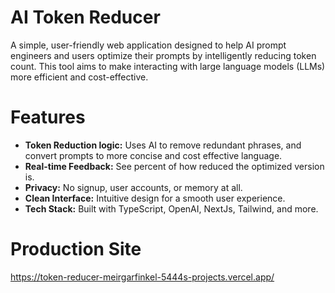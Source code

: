 # AI Token Reducer
A simple, user-friendly web application designed to help AI prompt engineers and users optimize their prompts by intelligently reducing token count.
This tool aims to make interacting with large language models (LLMs) more efficient and cost-effective.

# Features
* **Token Reduction logic:** Uses AI to remove redundant phrases, and convert prompts to more concise and cost effective language.
* **Real-time Feedback:** See percent of how reduced the optimized version is.
* **Privacy:** No signup, user accounts, or memory at all.
* **Clean Interface:** Intuitive design for a smooth user experience.
* **Tech Stack:** Built with TypeScript, OpenAI, NextJs, Tailwind, and more.

# Production Site
https://token-reducer-meirgarfinkel-5444s-projects.vercel.app/
